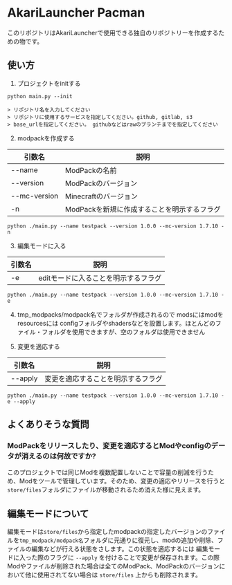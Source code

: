 # AkariLauncher Pacman

このリポジトリはAkariLauncherで使用できる独自のリポジトリーを作成するための物です。

## 使い方

1. プロジェクトをinitする

```
python main.py --init

> リポジトリ名を入力してください
> リポジトリに使用するサービスを指定してください。github, gitlab, s3
> base_urlを指定してください。 githubなどはrawのブランチまでを指定してください
```

2. modpackを作成する

|引数名|説明|
|---|---|
|--name|ModPackの名前|
|--version|ModPackのバージョン|
|--mc-version|Minecraftのバージョン|
|-n|ModPackを新規に作成することを明示するフラグ|

```
python ./main.py --name testpack --version 1.0.0 --mc-version 1.7.10 -n
```

3. 編集モードに入る

|引数名|説明|
|---|---|
|-e|editモードに入ることを明示するフラグ|

```
python ./main.py --name testpack --version 1.0.0 --mc-version 1.7.10 -e
```

4. tmp_modpacks/modpack名でフォルダが作成されるので modsにはmodを resourcesには configフォルダやshadersなどを設置します。ほとんどのファイル・フォルダを使用できますが、空のフォルダは使用できません

5. 変更を適応する

|引数名|説明|
|---|---|
|--apply|変更を適応することを明示するフラグ|

```
python ./main.py --name testpack --version 1.0.0 --mc-version 1.7.10 -e --apply
```

## よくありそうな質問

### ModPackをリリースしたり、変更を適応するとModやconfigのデータが消えるのは何故ですか?

このプロジェクトでは同じModを複数配置しないことで容量の削減を行うため、Modをツールで管理しています。そのため、変更の適応やリリースを行うと`store/files`フォルダにファイルが移動されるため消えた様に見えます。


## 編集モードについて

編集モードは`store/files`から指定したmodpackの指定したバージョンのファイルを`tmp_modpack/modpack名`フォルダに元通りに復元し、modの追加や削除、ファイルの編集などが行える状態をさします。この状態を適応するには 編集モードに入った際のフラグに `--apply` を付けることで変更が保存されます。この際Modやファイルが削除された場合は全てのModPack、ModPackのバージョンにおいて他に使用されてない場合は `store/files` 上からも削除されます。

